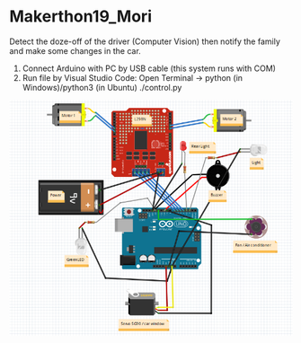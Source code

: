 # Makerthon19_Mori
Detect the doze-off of the driver (Computer Vision) then notify the family and make some changes in the car.
1. Connect Arduino with PC by USB cable (this system runs with COM)
2. Run file by Visual Studio Code:
    Open Terminal -> python (in Windows)/python3 (in Ubuntu) ./control.py
    
![alt text](https://github.com/vuvandinh2000/Makerthon19_Mori/blob/master/image.png)
